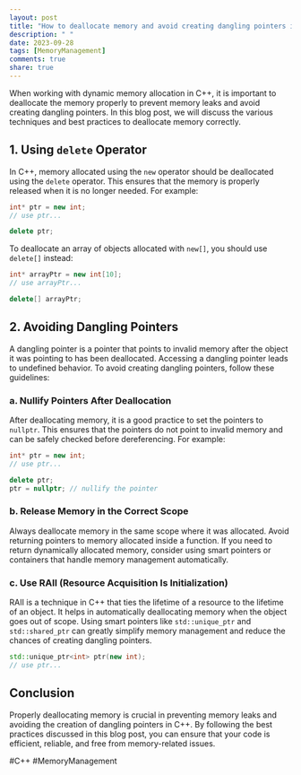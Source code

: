 ```yaml
---
layout: post
title: "How to deallocate memory and avoid creating dangling pointers in C++"
description: " "
date: 2023-09-28
tags: [MemoryManagement]
comments: true
share: true
---
```


When working with dynamic memory allocation in C++, it is important to deallocate the memory properly to prevent memory leaks and avoid creating dangling pointers. In this blog post, we will discuss the various techniques and best practices to deallocate memory correctly.

## 1. Using `delete` Operator

In C++, memory allocated using the `new` operator should be deallocated using the `delete` operator. This ensures that the memory is properly released when it is no longer needed. For example:

```cpp
int* ptr = new int;
// use ptr...

delete ptr;
```

To deallocate an array of objects allocated with `new[]`, you should use `delete[]` instead:

```cpp
int* arrayPtr = new int[10];
// use arrayPtr...

delete[] arrayPtr;
```

## 2. Avoiding Dangling Pointers

A dangling pointer is a pointer that points to invalid memory after the object it was pointing to has been deallocated. Accessing a dangling pointer leads to undefined behavior. To avoid creating dangling pointers, follow these guidelines:

### a. Nullify Pointers After Deallocation

After deallocating memory, it is a good practice to set the pointers to `nullptr`. This ensures that the pointers do not point to invalid memory and can be safely checked before dereferencing. For example:

```cpp
int* ptr = new int;
// use ptr...

delete ptr;
ptr = nullptr; // nullify the pointer
```

### b. Release Memory in the Correct Scope

Always deallocate memory in the same scope where it was allocated. Avoid returning pointers to memory allocated inside a function. If you need to return dynamically allocated memory, consider using smart pointers or containers that handle memory management automatically.

### c. Use RAII (Resource Acquisition Is Initialization)

RAII is a technique in C++ that ties the lifetime of a resource to the lifetime of an object. It helps in automatically deallocating memory when the object goes out of scope. Using smart pointers like `std::unique_ptr` and `std::shared_ptr` can greatly simplify memory management and reduce the chances of creating dangling pointers.

```cpp
std::unique_ptr<int> ptr(new int);
// use ptr...
```

## Conclusion

Properly deallocating memory is crucial in preventing memory leaks and avoiding the creation of dangling pointers in C++. By following the best practices discussed in this blog post, you can ensure that your code is efficient, reliable, and free from memory-related issues.

#C++ #MemoryManagement